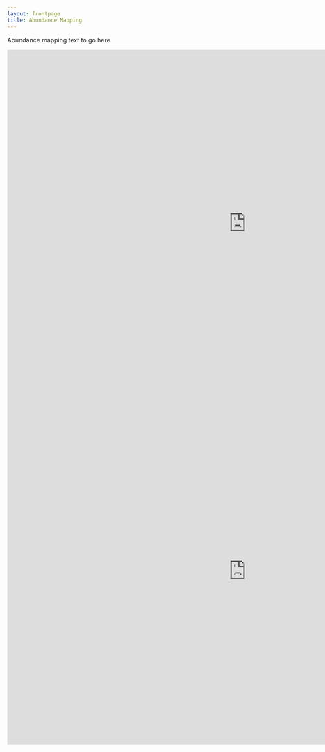 ```yaml
---
layout: frontpage
title: Abundance Mapping
---
```


Abundance mapping text to go here


<html>
<iframe src="http://90.246.197.78:3838/AbundanceBench" width="1100px" height="800px" frameborder="0"></iframe>
</html>

<html>
<iframe src="http://90.246.197.78:3838/ResistanceBench" width="1100px" height="800px" frameborder="0"></iframe>
</html>

